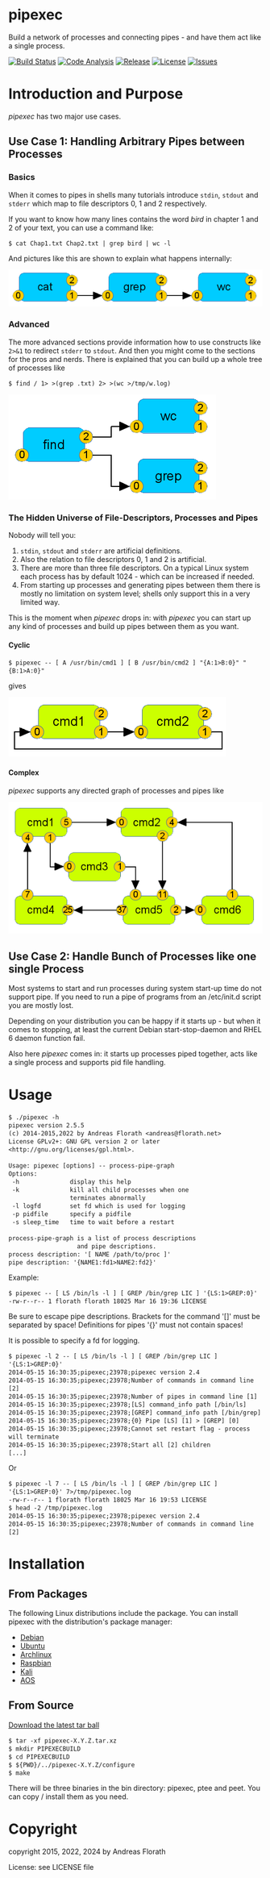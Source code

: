 pipexec
=======

Build a network of processes and connecting pipes - and have them act like a single process.

[![Build Status](https://github.com/flonatel/pipexec/actions/workflows/compile-check.yml/badge.svg)](https://github.com/flonatel/pipexec/actions/workflows/compile-check.yml)
[![Code Analysis](https://github.com/flonatel/pipexec/actions/workflows/codeql-analysis.yml/badge.svg)](https://github.com/flonatel/pipexec/actions/workflows/codeql-analysis.yml)
[![Release](https://img.shields.io/github/release/flonatel/pipexec.svg)](https://github.com/flonatel/pipexec/releases/latest)
[![License](https://img.shields.io/github/license/flonatel/pipexec.svg)](#license)
[![Issues](https://img.shields.io/github/issues/flonatel/pipexec.svg)](https://github.com/flonatel/pipexec/issues)

# Introduction and Purpose #
*pipexec* has two major use cases.

## Use Case 1: Handling Arbitrary Pipes between Processes ##

### Basics ###
When it comes to pipes in shells many tutorials introduce
<code>stdin</code>, <code>stdout</code> and <code>stderr</code> which
map to file descriptors 0, 1 and 2 respectively. 

If you want to know how many lines contains the word *bird* in
chapter 1 and 2 of your text, you can use a command like:

    $ cat Chap1.txt Chap2.txt | grep bird | wc -l

And pictures like this are shown to explain what happens internally:

![Simple Pipe](doc/imgs/PipeSimpel1.png)

### Advanced ###
The more advanced sections provide information how to use constructs
like <code>2>&1</code> to redirect <code>stderr</code> to
<code>stdout</code>.  And then you might come to the sections for the
pros and nerds. There is explained that you can build up a whole tree
of processes like

    $ find / 1> >(grep .txt) 2> >(wc >/tmp/w.log)

![Simple Tree](doc/imgs/PipeTree1.png)

### The Hidden Universe of File-Descriptors, Processes and Pipes ###
Nobody will tell you:

1. <code>stdin</code>, <code>stdout</code> and <code>stderr</code> are
artificial definitions.
2. Also the relation to file descriptors 0, 1 and 2 is artificial.
3. There are more than three file descriptors. On a typical Linux
system each process has by default 1024 - which can be increased if
needed.
4. From starting up processes and generating pipes between them there
is mostly no limitation on system level; shells only support this in a
very limited way.

This is the moment when *pipexec* drops in: with *pipexec* you can
start up any kind of processes and build up pipes between them as you want.

#### Cyclic ####

    $ pipexec -- [ A /usr/bin/cmd1 ] [ B /usr/bin/cmd2 ] "{A:1>B:0}" "{B:1>A:0}"

gives

![Pipexec Cycle](doc/imgs/PipexecCycle.png)

#### Complex ####
*pipexec* supports any directed graph of processes and pipes like

![Pipexec Complex](doc/imgs/PipexecComplex.png)

## Use Case 2: Handle Bunch of Processes like one single Process ##
Most systems to start and run processes during system start-up time do
not support pipe.  If you need to run a pipe of programs from an
/etc/init.d script you are mostly lost.

Depending on your distribution you can be happy if it starts up - but
when it comes to stopping, at least the current Debian
start-stop-daemon and RHEL 6 daemon function fail.

Also here *pipexec* comes in: it starts up processes piped together,
acts like a single process and supports pid file handling.

# Usage
    $ ./pipexec -h
    pipexec version 2.5.5
    (c) 2014-2015,2022 by Andreas Florath <andreas@florath.net>
    License GPLv2+: GNU GPL version 2 or later <http://gnu.org/licenses/gpl.html>.

    Usage: pipexec [options] -- process-pipe-graph
    Options:
     -h              display this help
     -k              kill all child processes when one 
                     terminates abnormally
     -l logfd        set fd which is used for logging
     -p pidfile      specify a pidfile
     -s sleep_time   time to wait before a restart
    
    process-pipe-graph is a list of process descriptions
                       and pipe descriptions.
    process description: '[ NAME /path/to/proc ]'
    pipe description: '{NAME1:fd1>NAME2:fd2}'

Example:

    $ pipexec -- [ LS /bin/ls -l ] [ GREP /bin/grep LIC ] '{LS:1>GREP:0}'
    -rw-r--r-- 1 florath florath 18025 Mar 16 19:36 LICENSE

Be sure to escape pipe descriptions. Brackets for the command '[]' must be
separated by space! Definitions for pipes '{}' must not contain spaces!

It is possible to specify a fd for logging.

    $ pipexec -l 2 -- [ LS /bin/ls -l ] [ GREP /bin/grep LIC ] '{LS:1>GREP:0}'
    2014-05-15 16:30:35;pipexec;23978;pipexec version 2.4
    2014-05-15 16:30:35;pipexec;23978;Number of commands in command line [2]
    2014-05-15 16:30:35;pipexec;23978;Number of pipes in command line [1]
    2014-05-15 16:30:35;pipexec;23978;[LS] command_info path [/bin/ls]
    2014-05-15 16:30:35;pipexec;23978;[GREP] command_info path [/bin/grep]
    2014-05-15 16:30:35;pipexec;23978;{0} Pipe [LS] [1] > [GREP] [0]
    2014-05-15 16:30:35;pipexec;23978;Cannot set restart flag - process will terminate
    2014-05-15 16:30:35;pipexec;23978;Start all [2] children
    [...]

Or

    $ pipexec -l 7 -- [ LS /bin/ls -l ] [ GREP /bin/grep LIC ] '{LS:1>GREP:0}' 7>/tmp/pipexec.log
    -rw-r--r-- 1 florath florath 18025 Mar 16 19:53 LICENSE
    $ head -2 /tmp/pipexec.log
    2014-05-15 16:30:35;pipexec;23978;pipexec version 2.4
    2014-05-15 16:30:35;pipexec;23978;Number of commands in command line [2]

# Installation #

## From Packages ##
The following Linux distributions include the package.  You can
install pipexec with the distribution's package manager:
* [Debian](https://packages.debian.org/stretch/pipexec)
* [Ubuntu](http://packages.ubuntu.com/wily/pipexec)
* [Archlinux](https://aur.archlinux.org/packages/pipexec)
* [Raspbian](https://www.raspbian.org/)
* [Kali](http://www.kali.org)
* [AOS](http://aos.ion.nu/buildwiki/pipexec.html)

## From Source ##
[Download the latest tar ball](https://github.com/flonatel/pipexec/releases)

    $ tar -xf pipexec-X.Y.Z.tar.xz
    $ mkdir PIPEXECBUILD
    $ cd PIPEXECBUILD
    $ ${PWD}/../pipexec-X.Y.Z/configure
    $ make

There will be three binaries in the bin directory: pipexec, ptee and
peet.  You can copy / install them as you need.

# Copyright #

copyright 2015, 2022, 2024 by Andreas Florath

License: see LICENSE file
